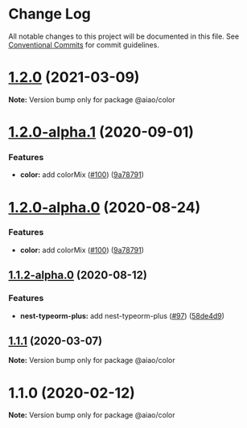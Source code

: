 # Change Log

All notable changes to this project will be documented in this file.
See [Conventional Commits](https://conventionalcommits.org) for commit guidelines.

# [1.2.0](https://github.com/aiao-io/aiao/compare/@aiao/color@1.2.0-alpha.1...@aiao/color@1.2.0) (2021-03-09)

**Note:** Version bump only for package @aiao/color





# [1.2.0-alpha.1](https://github.com/aiao-io/aiao/compare/@aiao/color@1.1.2-alpha.0...@aiao/color@1.2.0-alpha.1) (2020-09-01)

### Features

- **color:** add colorMix ([#100](https://github.com/aiao-io/aiao/issues/100)) ([9a78791](https://github.com/aiao-io/aiao/commit/9a787914527a202520d1079af59d56fbff7b7bcd))

# [1.2.0-alpha.0](https://github.com/aiao-io/aiao/compare/@aiao/color@1.1.2-alpha.0...@aiao/color@1.2.0-alpha.0) (2020-08-24)

### Features

- **color:** add colorMix ([#100](https://github.com/aiao-io/aiao/issues/100)) ([9a78791](https://github.com/aiao-io/aiao/commit/9a787914527a202520d1079af59d56fbff7b7bcd))

## [1.1.2-alpha.0](https://github.com/aiao-io/aiao/compare/@aiao/color@1.1.1...@aiao/color@1.1.2-alpha.0) (2020-08-12)

### Features

- **nest-typeorm-plus:** add nest-typeorm-plus ([#97](https://github.com/aiao-io/aiao/issues/97)) ([58de4d9](https://github.com/aiao-io/aiao/commit/58de4d9f6595824d86f59d4018ea4065c84f58fa))

## [1.1.1](https://github.com/aiao-io/aiao/compare/@aiao/color@1.1.0...@aiao/color@1.1.1) (2020-03-07)

**Note:** Version bump only for package @aiao/color

# 1.1.0 (2020-02-12)

**Note:** Version bump only for package @aiao/color
